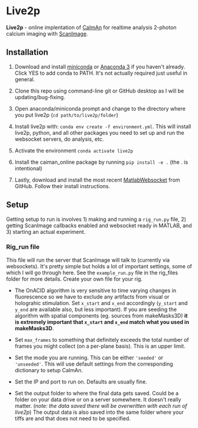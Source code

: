 # Live2p

**Live2p** - online implentation of [CaImAn](https://github.com/flatironinstitute/CaImAn) for realtime analysis 2-photon calcium imaging with [ScanImage](http://scanimage.vidriotechnologies.com/).

## Installation

1. Download and install [miniconda](https://docs.conda.io/en/latest/miniconda.html) or [Anaconda 3](https://www.anaconda.com/products/individual) if you haven't already. Click YES to add conda to PATH. It's not actually required just useful in general.

1. Clone this repo using command-line git or GitHub desktop as I will be updating/bug-fixing.

1. Open anaconda/miniconda prompt and change to the directory where you put live2p (`cd path/to/live2p/folder`)

1. Install live2p with:  `conda env create -f environment.yml`. This will install live2p, python, and all other packages you need to set up and run the websocket servers, do analysis, etc.

1. Activate the environment `conda activate live2p`

1. Install the caiman_online package by running `pip install -e .` (the . is intentional)

1. Lastly, download and install the most recent [MatlabWebsocket](https://github.com/jebej/MatlabWebSocket) from GitHub. Follow their install instructions.

## Setup

Getting setup to run is involves 1) making and running a `rig_run.py`  file, 2) getting ScanImage callbacks enabled and websocket ready in MATLAB, and 3) starting an actual experiment.

### Rig_run file

This file will run the server that ScanImage will talk to (currently via websockets). It's pretty simple but holds a lot of important settings, some of which I will go through here. See the `example_run.py` file in the rig_files folder for more details. Create your own file for your rig.

* The OnACID algorithm is very sensitive to time varying changes in fluorescence so we have to exclude any artifacts from visual or holograhic stimulation. Set `x_start` and `x_end` accordingly (`y_start` and `y_end` are available also, but less important). If you are seeding the algorithm with spatial components (eg. sources from makeMasks3D) **it is extremely important that `x_start` and `x_end` match what you used in makeMasks3D**.

* Set `max_frames` to something that definitely exceeds the total number of frames you might collect (on a per-plane basis). This is an upper limit.

* Set the mode you are running. This can be either `'seeded'` or `'unseeded'`. This will use default settings from the corresponding dictionary to setup CaImAn.

* Set the IP and port to run on. Defaults are usually fine.

* Set the output folder to where the final data gets saved. Could be a folder on your data drive or on a server somewhere. It doesn't really matter. (_note: the data saved there will be overwritten with each run of live2p_) The output data is also saved into the same folder where your tiffs are and that does not need to be specified.

